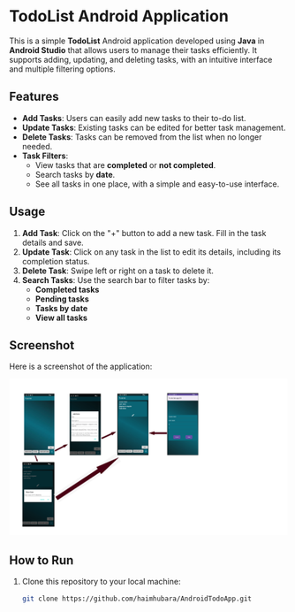 # TodoList Android Application

This is a simple **TodoList** Android application developed using **Java** in **Android Studio** that allows users to manage their tasks efficiently. It supports adding, updating, and deleting tasks, with an intuitive interface and multiple filtering options.

## Features

- **Add Tasks**: Users can easily add new tasks to their to-do list.
- **Update Tasks**: Existing tasks can be edited for better task management.
- **Delete Tasks**: Tasks can be removed from the list when no longer needed.
- **Task Filters**: 
  - View tasks that are **completed** or **not completed**.
  - Search tasks by **date**.
  - See all tasks in one place, with a simple and easy-to-use interface.

## Usage

1. **Add Task**: Click on the "+" button to add a new task. Fill in the task details and save.
2. **Update Task**: Click on any task in the list to edit its details, including its completion status.
3. **Delete Task**: Swipe left or right on a task to delete it.
4. **Search Tasks**: Use the search bar to filter tasks by:
   - **Completed tasks**
   - **Pending tasks**
   - **Tasks by date**
   - **View all tasks**

## Screenshot

Here is a screenshot of the application:

![Screenshot](app/src/main/assets/screenshots/screens-1.png)

## How to Run

1. Clone this repository to your local machine:
   ```bash
   git clone https://github.com/haimhubara/AndroidTodoApp.git
